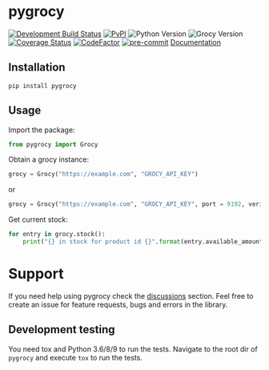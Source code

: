 # pygrocy
[![Development Build Status](https://api.travis-ci.com/SebRut/pygrocy.svg?branch=develop)](https://travis-ci.com/SebRut/pygrocy)
[![PyPI](https://img.shields.io/pypi/v/pygrocy.svg)](https://pypi.org/project/pygrocy/)
![Python Version](https://img.shields.io/badge/python-3.6%20%7C%203.8%20%7C%203.9-blue)
![Grocy Version](https://img.shields.io/badge/grocy-3.1.0-yellow)
[![Coverage Status](https://coveralls.io/repos/github/SebRut/pygrocy/badge.svg?branch=master)](https://coveralls.io/github/SebRut/pygrocy?branch=master)
[![CodeFactor](https://www.codefactor.io/repository/github/sebrut/pygrocy/badge)](https://www.codefactor.io/repository/github/sebrut/pygrocy)
[![pre-commit](https://img.shields.io/badge/pre--commit-enabled-brightgreen?logo=pre-commit&logoColor=white)](https://github.com/pre-commit/pre-commit)
[Documentation](https://sebrut.github.io/pygrocy/)

## Installation

`pip install pygrocy`

## Usage
Import the package: 
```python
from pygrocy import Grocy
```

Obtain a grocy instance:
```python
grocy = Grocy("https://example.com", "GROCY_API_KEY")
```
or
```python
grocy = Grocy("https://example.com", "GROCY_API_KEY", port = 9192, verify_ssl = True)
```

Get current stock:
```python
for entry in grocy.stock():
    print("{} in stock for product id {}".format(entry.available_amount, entry.id))
```

# Support

If you need help using pygrocy check the [discussions](https://github.com/SebRut/pygrocy/issues) section. Feel free to create an issue for feature requests, bugs and errors in the library.

## Development testing
You need tox and Python 3.6/8/9 to run the tests. Navigate to the root dir of `pygrocy` and execute `tox` to run the tests.
